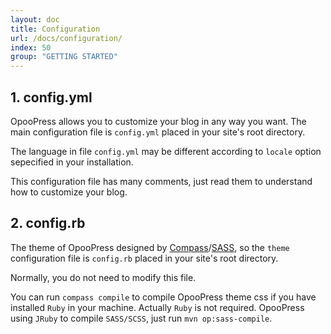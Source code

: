 ```yaml
---
layout: doc
title: Configuration
url: /docs/configuration/
index: 50
group: "GETTING STARTED"
---
```


## 1. config.yml

OpooPress allows you to customize your blog in any way you want. The main configuration file is `config.yml` placed in your site's root directory.

The language in file `config.yml` may be different according to `locale` option sepecified in your installation.

This configuration file has many comments, just read them to understand how to customize your blog.

## 2. config.rb



The theme of OpooPress designed by [Compass](http://compass-style.org/)/[SASS](http://sass-lang.com/), so the `theme` configuration file is `config.rb` placed in your site's root directory.

Normally, you do not need to modify this file.

You can run `compass compile` to compile OpooPress theme css if you have installed `Ruby` in your machine. Actually `Ruby` ​​is not required. OpooPress using `JRuby` to compile `SASS/SCSS`, just run `mvn op:sass-compile`.
